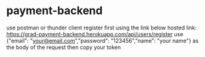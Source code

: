 # payment-backend
use postman or thunder client
register first using the link below
hosted link: https://grad-payment-backend.herokuapp.com/api/users/register
use {"email": "your@email.com","password": "123456","name": "your name"} as the body of the request
then copy your token

